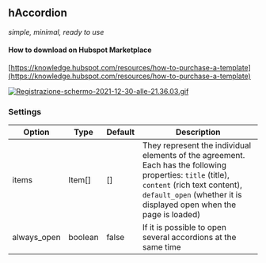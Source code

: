 hAccordion
-------

_simple, minimal, ready to use_

#### How to download on Hubspot Marketplace

[https://knowledge.hubspot.com/resources/how-to-purchase-a-template](https://knowledge.hubspot.com/resources/how-to-purchase-a-template)

[![Registrazione-schermo-2021-12-30-alle-21.36.03.gif](https://s10.gifyu.com/images/Registrazione-schermo-2021-12-30-alle-21.36.03.gif)](https://gifyu.com/image/SSUbo)

### Settings

Option | Type | Default | Description
------ | ---- | ------- | -----------
items | Item[] | [] | They represent the individual elements of the agreement. Each has the following properties: `title` (title), `content` (rich text content), `default_open` (whether it is displayed open when the page is loaded)
always_open | boolean | false | If it is possible to open several accordions at the same time
